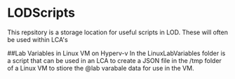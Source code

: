 # LODScripts

This repsitory is a storage location for useful scripts in LOD.  These will often be used within LCA's

##Lab Variables in Linux VM on Hyperv-v
In the LinuxLabVariables folder is a script that can be used in an LCA to create a JSON file in the /tmp folder of a Linux VM to stiore the @lab varabale data for use in the VM.
